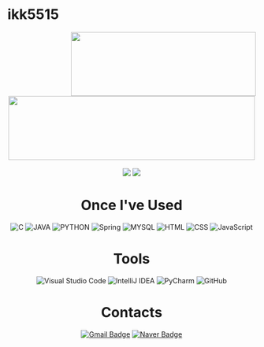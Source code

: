 # ikk5515

<div align="center">
  
  <img align="right" src="https://github-readme-stats.vercel.app/api/top-langs/?username=ikk5515&theme=dracula&exclude_repo=Computer-Science-Engineering&layout=compact&langs_count=10&title_color=70a5fd&bg_color=151A28" width="375" height="130"/>
  
  <img src="https://github-readme-stats.vercel.app/api?username=ikk5515&show_icons=true&theme=radical&title_color=70a5fd)" width="500" height="130"/>
  <br><br>
  <a href="https://github.com/ikk5515"><img src="https://hits.seeyoufarm.com/api/count/incr/badge.svg?url=https%3A%2F%2Fgithub.com%2Fikk5515&count_bg=%23000000&title_bg=%23000000&icon=github.svg&icon_color=%23E7E7E7&title=GitHub&edge_flat=false)"/></a>
  <a href="https://solved.ac/ikk5515"><img src="http://mazassumnida.wtf/api/mini/generate_badge?boj=ikk5515"/></a>
</a> 

  <br>
  
  # Once I've Used

  ![C](https://img.shields.io/badge/C-A8B9CC.svg?style=for-the-badge&logo=Java&logoColor=while)
  ![JAVA](https://img.shields.io/badge/JAVA-007396.svg?style=for-the-badge&logo=Java&logoColor=while)
  ![PYTHON](https://img.shields.io/badge/PYTHON-3776AB.svg?style=for-the-badge&logo=Java&logoColor=while)
  ![Spring](https://img.shields.io/badge/SPRING-6DB33F.svg?style=for-the-badge&logo=Java&logoColor=while)
  ![MYSQL](https://img.shields.io/badge/MYSQL-4479A1.svg?style=for-the-badge&logo=Java&logoColor=while)
  ![HTML](https://img.shields.io/badge/HTML-E34F26.svg?style=for-the-badge&logo=Java&logoColor=while)
  ![CSS](https://img.shields.io/badge/CSS-1572B6.svg?style=for-the-badge&logo=Java&logoColor=while)
  ![JavaScript](https://img.shields.io/badge/JAVASCRIPT-F7DF1E.svg?style=for-the-badge&logo=Java&logoColor=while)
<br>
  # Tools
  ![Visual Studio Code](https://img.shields.io/badge/VISUAL%20STUDIO%20CODE-007ACC.svg?style=for-the-badge&logo=Java&logoColor=while)
  ![IntelliJ IDEA](https://img.shields.io/badge/INTELLIJ%20IDEA-CC6699.svg?style=for-the-badge&logo=Java&logoColor=while)
  ![PyCharm](https://img.shields.io/badge/PYCHARM-00C244.svg?style=for-the-badge&logo=Java&logoColor=while)
  ![GitHub](https://img.shields.io/badge/GITHUB-181717.svg?style=for-the-badge&logo=Java&logoColor=while)
<br>
  # Contacts
  [![Gmail Badge](https://img.shields.io/badge/Gmail-d14836?style=flat-square&logo=Gmail&logoColor=white&link=mailto:kimsh1691@gmail.com)](mailto:dlsrl5515@gmail.com)
[![Naver Badge](https://img.shields.io/badge/Naver-03C75A?style=flat-square&logo=Naver&logoColor=white&link=mailto:rlatngus1691@naver.com)](mailto:ikk5515@naver.com)
  
</div>
